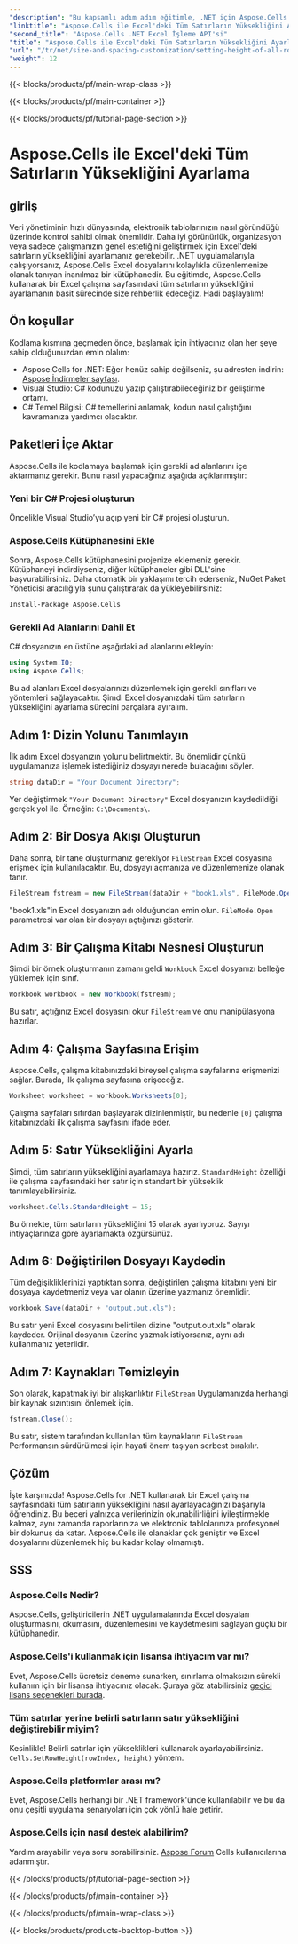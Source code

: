 ```yaml
---
"description": "Bu kapsamlı adım adım eğitimle, .NET için Aspose.Cells'i kullanarak bir Excel çalışma sayfasındaki tüm satırların yüksekliğini nasıl ayarlayacağınızı öğrenin"
"linktitle": "Aspose.Cells ile Excel'deki Tüm Satırların Yüksekliğini Ayarlama"
"second_title": "Aspose.Cells .NET Excel İşleme API'si"
"title": "Aspose.Cells ile Excel'deki Tüm Satırların Yüksekliğini Ayarlama"
"url": "/tr/net/size-and-spacing-customization/setting-height-of-all-rows/"
"weight": 12
---
```


{{< blocks/products/pf/main-wrap-class >}}

{{< blocks/products/pf/main-container >}}

{{< blocks/products/pf/tutorial-page-section >}}

# Aspose.Cells ile Excel'deki Tüm Satırların Yüksekliğini Ayarlama

## giriiş
Veri yönetiminin hızlı dünyasında, elektronik tablolarınızın nasıl göründüğü üzerinde kontrol sahibi olmak önemlidir. Daha iyi görünürlük, organizasyon veya sadece çalışmanızın genel estetiğini geliştirmek için Excel'deki satırların yüksekliğini ayarlamanız gerekebilir. .NET uygulamalarıyla çalışıyorsanız, Aspose.Cells Excel dosyalarını kolaylıkla düzenlemenize olanak tanıyan inanılmaz bir kütüphanedir. Bu eğitimde, Aspose.Cells kullanarak bir Excel çalışma sayfasındaki tüm satırların yüksekliğini ayarlamanın basit sürecinde size rehberlik edeceğiz. Hadi başlayalım!
## Ön koşullar
Kodlama kısmına geçmeden önce, başlamak için ihtiyacınız olan her şeye sahip olduğunuzdan emin olalım:
- Aspose.Cells for .NET: Eğer henüz sahip değilseniz, şu adresten indirin: [Aspose İndirmeler sayfası](https://releases.aspose.com/cells/net/).
- Visual Studio: C# kodunuzu yazıp çalıştırabileceğiniz bir geliştirme ortamı.
- C# Temel Bilgisi: C# temellerini anlamak, kodun nasıl çalıştığını kavramanıza yardımcı olacaktır.
## Paketleri İçe Aktar
Aspose.Cells ile kodlamaya başlamak için gerekli ad alanlarını içe aktarmanız gerekir. Bunu nasıl yapacağınız aşağıda açıklanmıştır:
### Yeni bir C# Projesi oluşturun
Öncelikle Visual Studio’yu açıp yeni bir C# projesi oluşturun.
### Aspose.Cells Kütüphanesini Ekle
Sonra, Aspose.Cells kütüphanesini projenize eklemeniz gerekir. Kütüphaneyi indirdiyseniz, diğer kütüphaneler gibi DLL'sine başvurabilirsiniz.
Daha otomatik bir yaklaşımı tercih ederseniz, NuGet Paket Yöneticisi aracılığıyla şunu çalıştırarak da yükleyebilirsiniz:
```bash
Install-Package Aspose.Cells
```
### Gerekli Ad Alanlarını Dahil Et
C# dosyanızın en üstüne aşağıdaki ad alanlarını ekleyin:
```csharp
using System.IO;
using Aspose.Cells;
```
Bu ad alanları Excel dosyalarınızı düzenlemek için gerekli sınıfları ve yöntemleri sağlayacaktır.
Şimdi Excel dosyanızdaki tüm satırların yüksekliğini ayarlama sürecini parçalara ayıralım.
## Adım 1: Dizin Yolunu Tanımlayın
İlk adım Excel dosyanızın yolunu belirtmektir. Bu önemlidir çünkü uygulamanıza işlemek istediğiniz dosyayı nerede bulacağını söyler.
```csharp
string dataDir = "Your Document Directory";
```
Yer değiştirmek `"Your Document Directory"` Excel dosyanızın kaydedildiği gerçek yol ile. Örneğin: `C:\Documents\`.
## Adım 2: Bir Dosya Akışı Oluşturun
Daha sonra, bir tane oluşturmanız gerekiyor `FileStream` Excel dosyasına erişmek için kullanılacaktır. Bu, dosyayı açmanıza ve düzenlemenize olanak tanır.
```csharp
FileStream fstream = new FileStream(dataDir + "book1.xls", FileMode.Open);
```
"book1.xls"in Excel dosyanızın adı olduğundan emin olun. `FileMode.Open` parametresi var olan bir dosyayı açtığınızı gösterir.
## Adım 3: Bir Çalışma Kitabı Nesnesi Oluşturun
Şimdi bir örnek oluşturmanın zamanı geldi `Workbook` Excel dosyanızı belleğe yüklemek için sınıf.
```csharp
Workbook workbook = new Workbook(fstream);
```
Bu satır, açtığınız Excel dosyasını okur `FileStream` ve onu manipülasyona hazırlar.
## Adım 4: Çalışma Sayfasına Erişim
Aspose.Cells, çalışma kitabınızdaki bireysel çalışma sayfalarına erişmenizi sağlar. Burada, ilk çalışma sayfasına erişeceğiz.
```csharp
Worksheet worksheet = workbook.Worksheets[0];
```
Çalışma sayfaları sıfırdan başlayarak dizinlenmiştir, bu nedenle `[0]` çalışma kitabınızdaki ilk çalışma sayfasını ifade eder.
## Adım 5: Satır Yüksekliğini Ayarla
Şimdi, tüm satırların yüksekliğini ayarlamaya hazırız. `StandardHeight` özelliği ile çalışma sayfasındaki her satır için standart bir yükseklik tanımlayabilirsiniz.
```csharp
worksheet.Cells.StandardHeight = 15;
```
Bu örnekte, tüm satırların yüksekliğini 15 olarak ayarlıyoruz. Sayıyı ihtiyaçlarınıza göre ayarlamakta özgürsünüz.
## Adım 6: Değiştirilen Dosyayı Kaydedin
Tüm değişikliklerinizi yaptıktan sonra, değiştirilen çalışma kitabını yeni bir dosyaya kaydetmeniz veya var olanın üzerine yazmanız önemlidir.
```csharp
workbook.Save(dataDir + "output.out.xls");
```
Bu satır yeni Excel dosyasını belirtilen dizine "output.out.xls" olarak kaydeder. Orijinal dosyanın üzerine yazmak istiyorsanız, aynı adı kullanmanız yeterlidir.
## Adım 7: Kaynakları Temizleyin
Son olarak, kapatmak iyi bir alışkanlıktır `FileStream` Uygulamanızda herhangi bir kaynak sızıntısını önlemek için.
```csharp
fstream.Close();
```
Bu satır, sistem tarafından kullanılan tüm kaynakların `FileStream` Performansın sürdürülmesi için hayati önem taşıyan serbest bırakılır.
## Çözüm
İşte karşınızda! Aspose.Cells for .NET kullanarak bir Excel çalışma sayfasındaki tüm satırların yüksekliğini nasıl ayarlayacağınızı başarıyla öğrendiniz. Bu beceri yalnızca verilerinizin okunabilirliğini iyileştirmekle kalmaz, aynı zamanda raporlarınıza ve elektronik tablolarınıza profesyonel bir dokunuş da katar. Aspose.Cells ile olanaklar çok geniştir ve Excel dosyalarını düzenlemek hiç bu kadar kolay olmamıştı.
## SSS
### Aspose.Cells Nedir?
Aspose.Cells, geliştiricilerin .NET uygulamalarında Excel dosyaları oluşturmasını, okumasını, düzenlemesini ve kaydetmesini sağlayan güçlü bir kütüphanedir.
### Aspose.Cells'i kullanmak için lisansa ihtiyacım var mı?
Evet, Aspose.Cells ücretsiz deneme sunarken, sınırlama olmaksızın sürekli kullanım için bir lisansa ihtiyacınız olacak. Şuraya göz atabilirsiniz [geçici lisans seçenekleri burada](https://purchase.aspose.com/temporary-license/).
### Tüm satırlar yerine belirli satırların satır yüksekliğini değiştirebilir miyim?
Kesinlikle! Belirli satırlar için yükseklikleri kullanarak ayarlayabilirsiniz. `Cells.SetRowHeight(rowIndex, height)` yöntem.
### Aspose.Cells platformlar arası mı?
Evet, Aspose.Cells herhangi bir .NET framework'ünde kullanılabilir ve bu da onu çeşitli uygulama senaryoları için çok yönlü hale getirir.
### Aspose.Cells için nasıl destek alabilirim?
Yardım arayabilir veya soru sorabilirsiniz. [Aspose Forum](https://forum.aspose.com/c/cells/9) Cells kullanıcılarına adanmıştır.

{{< /blocks/products/pf/tutorial-page-section >}}

{{< /blocks/products/pf/main-container >}}

{{< /blocks/products/pf/main-wrap-class >}}

{{< blocks/products/products-backtop-button >}}